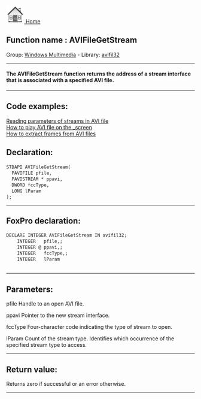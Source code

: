 [<img src="../../images/home.png"> Home ](https://github.com/VFPX/Win32API)  

## Function name : AVIFileGetStream
Group: [Windows Multimedia](../../functions_group.md#Windows_Multimedia)  -  Library: [avifil32](../../../libraries.md#avifil32)  
***  


#### The AVIFileGetStream function returns the address of a stream interface that is associated with a specified AVI file.
***  


## Code examples:
[Reading parameters of streams in AVI file](../../samples/sample_429.md)  
[How to play AVI file on the _screen](../../samples/sample_430.md)  
[How to extract frames from AVI files](../../samples/sample_484.md)  

## Declaration:
```foxpro  
STDAPI AVIFileGetStream(
  PAVIFILE pfile,
  PAVISTREAM * ppavi,
  DWORD fccType,
  LONG lParam
);  
```  
***  


## FoxPro declaration:
```foxpro  
DECLARE INTEGER AVIFileGetStream IN avifil32;
	INTEGER   pfile,;
	INTEGER @ ppavi,;
	INTEGER   fccType,;
	INTEGER   lParam
  
```  
***  


## Parameters:
pfile
Handle to an open AVI file.

ppavi
Pointer to the new stream interface.

fccType
Four-character code indicating the type of stream to open.

lParam
Count of the stream type. Identifies which occurrence of the specified stream type to access. 
  
***  


## Return value:
Returns zero if successful or an error otherwise.  
***  

